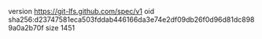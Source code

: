 version https://git-lfs.github.com/spec/v1
oid sha256:d23747581eca503fddab446166da3e74e2df09db26f0d96d81dc8989a0a2b70f
size 1451
